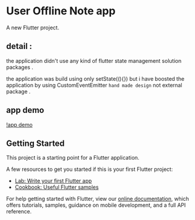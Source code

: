 # User Offline Note app

A new Flutter project.

## detail : 

the application didn't use any kind of flutter state management solution packages . 

the application was build using only setState((){}) but i have boosted the application by using CustomEventEmitter `hand made design` not external package .

## app demo 

[!app demo](demo/flutter-testing.gif)

## Getting Started

This project is a starting point for a Flutter application.

A few resources to get you started if this is your first Flutter project:

- [Lab: Write your first Flutter app](https://flutter.dev/docs/get-started/codelab)
- [Cookbook: Useful Flutter samples](https://flutter.dev/docs/cookbook)

For help getting started with Flutter, view our
[online documentation](https://flutter.dev/docs), which offers tutorials,
samples, guidance on mobile development, and a full API reference.
